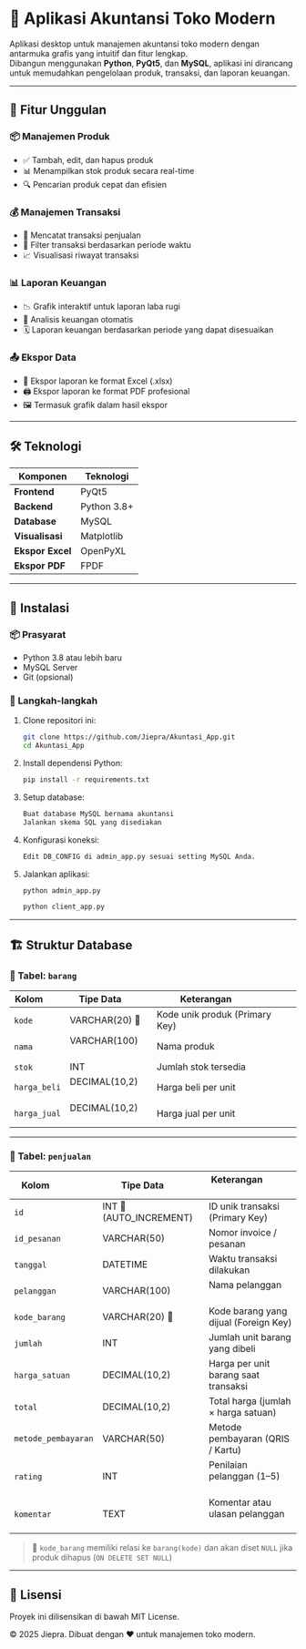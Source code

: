 # 🏪 Aplikasi Akuntansi Toko Modern

Aplikasi desktop untuk manajemen akuntansi toko modern dengan antarmuka grafis yang intuitif dan fitur lengkap.  
Dibangun menggunakan **Python**, **PyQt5**, dan **MySQL**, aplikasi ini dirancang untuk memudahkan pengelolaan produk, transaksi, dan laporan keuangan.

---

## 🌟 Fitur Unggulan

### 📦 Manajemen Produk
- ✅ Tambah, edit, dan hapus produk
- 📊 Menampilkan stok produk secara real-time
- 🔍 Pencarian produk cepat dan efisien

### 💰 Manajemen Transaksi
- 🧾 Mencatat transaksi penjualan
- 📅 Filter transaksi berdasarkan periode waktu
- 📈 Visualisasi riwayat transaksi

### 📊 Laporan Keuangan
- 📉 Grafik interaktif untuk laporan laba rugi
- 🔢 Analisis keuangan otomatis
- 🗓️ Laporan keuangan berdasarkan periode yang dapat disesuaikan

### 📤 Ekspor Data
- 📄 Ekspor laporan ke format Excel (.xlsx)
- 🖨️ Ekspor laporan ke format PDF profesional
- 🖼️ Termasuk grafik dalam hasil ekspor

---

## 🛠️ Teknologi

| Komponen       | Teknologi     |
|----------------|----------------|
| **Frontend**   | PyQt5          |
| **Backend**    | Python 3.8+    |
| **Database**   | MySQL          |
| **Visualisasi**| Matplotlib     |
| **Ekspor Excel**| OpenPyXL      |
| **Ekspor PDF** | FPDF           |

---

## 🚀 Instalasi

### 📦 Prasyarat
- Python 3.8 atau lebih baru
- MySQL Server
- Git (opsional)

### 🔧 Langkah-langkah
1. Clone repositori ini:
   ```bash
   git clone https://github.com/Jiepra/Akuntasi_App.git
   cd Akuntasi_App
2. Install dependensi Python:
   ```bash
   pip install -r requirements.txt
3. Setup database:
   ```bash
   Buat database MySQL bernama akuntansi
   Jalankan skema SQL yang disediakan
4. Konfigurasi koneksi:
   ```bash
   Edit DB_CONFIG di admin_app.py sesuai setting MySQL Anda.
6. Jalankan aplikasi:
   ```bash
   python admin_app.py

   python client_app.py

---

## 🏗️ Struktur Database

### 📑 Tabel: `barang`
| Kolom         | Tipe Data        | Keterangan                 |
|---------------|------------------|-----------------------------|
| `kode`        | VARCHAR(20) 🔑   | Kode unik produk (Primary Key) |
| `nama`        | VARCHAR(100)     | Nama produk                   |
| `stok`        | INT              | Jumlah stok tersedia         |
| `harga_beli`  | DECIMAL(10,2)    | Harga beli per unit          |
| `harga_jual`  | DECIMAL(10,2)    | Harga jual per unit          |

---

### 📑 Tabel: `penjualan`
| Kolom                | Tipe Data        | Keterangan                             |
|----------------------|------------------|----------------------------------------|
| `id`                 | INT 🔑 (AUTO_INCREMENT) | ID unik transaksi (Primary Key)       |
| `id_pesanan`         | VARCHAR(50)      | Nomor invoice / pesanan                |
| `tanggal`            | DATETIME         | Waktu transaksi dilakukan              |
| `pelanggan`          | VARCHAR(100)     | Nama pelanggan                         |
| `kode_barang`        | VARCHAR(20) 🔗   | Kode barang yang dijual (Foreign Key)  |
| `jumlah`             | INT              | Jumlah unit barang yang dibeli         |
| `harga_satuan`       | DECIMAL(10,2)    | Harga per unit barang saat transaksi   |
| `total`              | DECIMAL(10,2)    | Total harga (jumlah × harga satuan)    |
| `metode_pembayaran`  | VARCHAR(50)      | Metode pembayaran (QRIS / Kartu)       |
| `rating`             | INT              | Penilaian pelanggan (1–5)              |
| `komentar`           | TEXT             | Komentar atau ulasan pelanggan         |

> 🔗 `kode_barang` memiliki relasi ke `barang(kode)` dan akan diset `NULL` jika produk dihapus (`ON DELETE SET NULL`)

---

## 📜 Lisensi
Proyek ini dilisensikan di bawah MIT License.

© 2025 Jiepra. Dibuat dengan ❤️ untuk manajemen toko modern.
